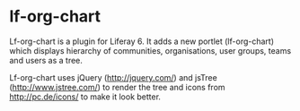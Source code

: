 lf-org-chart
============

Lf-org-chart is a plugin for Liferay 6. It adds a new portlet (lf-org-chart) which displays hierarchy of communities, organisations, user groups, teams and users as a tree. 

Lf-org-chart uses jQuery (http://jquery.com/) and jsTree (http://www.jstree.com/) to render the tree and icons from http://pc.de/icons/ to make it look better.
